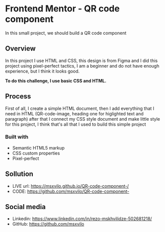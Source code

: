 # Frontend Mentor - QR code component
In this small project, we should build a QR code component

## Overview 
In this project I use HTML and CSS,  this design is from Figma and I did this project using pixel-perfect tactics, I am a beginner and do not have enough experience, but I think it looks good.


**To do this challenge, I use basic CSS and HTML.**

## Process
First of all, I create a simple HTML document, then I add everything that I need in HTML (QR-code-image, heading one for higlighted text and paragraph) after that I connect my CSS style document and make little style for this project, I think that's all that I used to build this simple project

### Built with

- Semantic HTML5 markup
- CSS custom properties
- Pixel-perfect


## Sollution
- LIVE url: https://msxvilo.github.io/QR-code-component-/
- CODE: https://github.com/msxvilo/QR-code-component-

## Social media
 - Linkedin: https://www.linkedin.com/in/rezo-mskhvilidze-502681218/
 - GitHub: https://github.com/msxvilo
